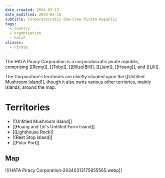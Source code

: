 ```yaml
---
date_created: 2024-03-13
date_modified: 2024-03-15
subtitle: Corporatocratic One-Crew Pirate Republic
tags:
  - country
  - organisation
  - hata2
aliases:
  - Pirate
---
```

The HATA Piracy Corporation is a corporatocratic pirate republic, comprising [[Remy]], [[Toby]], [[Billzo|Bill]], [[Liam]], [[Hoang]], and [[Lili]].

The Corporation's territories are chiefly situated upon the [[Untitled Mushroom Island]], though it also owns various other terriories, mainly islands, around the map.

# Territories

- [[Untitled Mushroom Island]]
- [[Hoang and Lili's Untitled Farm Island]]
- [[Lighthouse Rock]]
- [[Rest Stop Island]]
- [[Polar Port]]

## Map

![[HATA Piracy Corporation-20240313175955565.webp]]